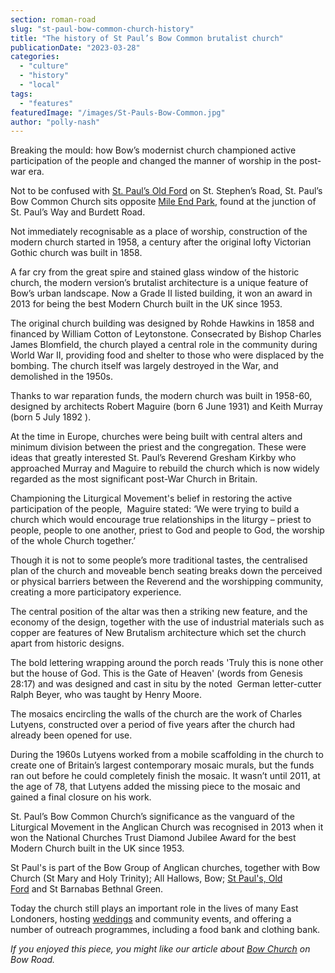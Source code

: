 ```yaml
---
section: roman-road
slug: "st-paul-bow-common-church-history"
title: "The history of St Paul’s Bow Common brutalist church"
publicationDate: "2023-03-28"
categories: 
  - "culture"
  - "history"
  - "local"
tags: 
  - "features"
featuredImage: "/images/St-Pauls-Bow-Common.jpg"
author: "polly-nash"
---
```


Breaking the mould: how Bow’s modernist church championed active participation of the people and changed the manner of worship in the post-war era. 

Not to be confused with [St. Paul’s Old Ford](https://romanroadlondon.com/st-pauls-church-old-ford-road/) on St. Stephen’s Road, St. Paul’s Bow Common Church sits opposite [Mile End Park](https://romanroadlondon.com/mile-end-park-history/), found at the junction of St. Paul’s Way and Burdett Road. 

Not immediately recognisable as a place of worship, construction of the modern church started in 1958, a century after the original lofty Victorian Gothic church was built in 1858. 

A far cry from the great spire and stained glass window of the historic church, the modern version’s brutalist architecture is a unique feature of Bow’s urban landscape. Now a Grade II listed building, it won an award in 2013 for being the best Modern Church built in the UK since 1953.

The original church building was designed by Rohde Hawkins in 1858 and financed by William Cotton of Leytonstone. Consecrated by Bishop Charles James Blomfield, the church played a central role in the community during World War II, providing food and shelter to those who were displaced by the bombing. The church itself was largely destroyed in the War, and demolished in the 1950s. 

Thanks to war reparation funds, the modern church was built in 1958-60, designed by architects Robert Maguire (born 6 June 1931) and Keith Murray (born 5 July 1892 ). 

At the time in Europe, churches were being built with central alters and minimum division between the priest and the congregation. These were ideas that greatly interested St. Paul’s Reverend Gresham Kirkby who approached Murray and Maguire to rebuild the church which is now widely regarded as the most significant post-War Church in Britain. 

Championing the Liturgical Movement's belief in restoring the active participation of the people,  Maguire stated: ‘We were trying to build a church which would encourage true relationships in the liturgy – priest to people, people to one another, priest to God and people to God, the worship of the whole Church together.’

Though it is not to some people’s more traditional tastes, the centralised plan of the church and moveable bench seating breaks down the perceived or physical barriers between the Reverend and the worshipping community, creating a more participatory experience. 

The central position of the altar was then a striking new feature, and the economy of the design, together with the use of industrial materials such as copper are features of New Brutalism architecture which set the church apart from historic designs. 

The bold lettering wrapping around the porch reads 'Truly this is none other but the house of God. This is the Gate of Heaven' (words from Genesis 28:17) and was designed and cast in situ by the noted  German letter-cutter Ralph Beyer, who was taught by Henry Moore.

The mosaics encircling the walls of the church are the work of Charles Lutyens, constructed over a period of five years after the church had already been opened for use. 

During the 1960s Lutyens worked from a mobile scaffolding in the church to create one of Britain’s largest contemporary mosaic murals, but the funds ran out before he could completely finish the mosaic. It wasn’t until 2011, at the age of 78, that Lutyens added the missing piece to the mosaic and gained a final closure on his work.

St. Paul’s Bow Common Church’s significance as the vanguard of the Liturgical Movement in the Anglican Church was recognised in 2013 when it won the National Churches Trust Diamond Jubilee Award for the best Modern Church built in the UK since 1953. 

St Paul's is part of the Bow Group of Anglican churches, together with Bow Church (St Mary and Holy Trinity); All Hallows, Bow; [St Paul's, Old Ford](https://romanroadlondon.com/st-pauls-church-old-ford-road/) and St Barnabas Bethnal Green.

Today the church still plays an important role in the lives of many East Londoners, hosting [weddings](https://romanroadlondon.com/east-end-wedding-st-pauls-bow-common/) and community events, and offering a number of outreach programmes, including a food bank and clothing bank. 

_If you enjoyed this piece, you might like our article about [Bow Church](https://romanroadlondon.com/bow-church-history-blitzed-east-end-bow-road/) on Bow Road._
